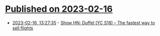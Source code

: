 # [Published on 2023-02-16](index.md)

* [2023-02-16, 13:27:35](https://news.ycombinator.com/item?id=34818317) - [Show HN: Duffel (YC S18) – The fastest way to sell flights](https://duffel.com/links)
